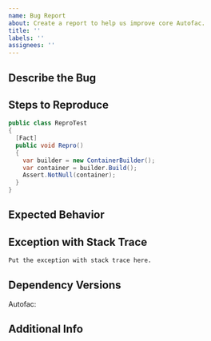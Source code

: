 ```yaml
---
name: Bug Report
about: Create a report to help us improve core Autofac.
title: ''
labels: ''
assignees: ''
---
```


<!--
  This is for CORE AUTOFAC ONLY. If you are having trouble with an integration library
  like Autofac.Integration.Mvc, Autofac.Multitenant, or Autofac.Extensions.DependencyInjection
  please file in the appropriate repo!
-->

## Describe the Bug

<!-- A clear and concise description of what the bug is. -->

## Steps to Reproduce

<!-- Tell us how to reproduce the issue. Ideally provide a failing unit test. -->

```c#
public class ReproTest
{
  [Fact]
  public void Repro()
  {
    var builder = new ContainerBuilder();
    var container = builder.Build();
    Assert.NotNull(container);
  }
}
```

## Expected Behavior

<!-- Describe what you expected to happen. -->

## Exception with Stack Trace

<!-- If you see an exception, put the WHOLE THING here. -->

```text
Put the exception with stack trace here.
```

## Dependency Versions

Autofac: <!-- Fill in the version of Autofac you're using -->
<!-- What other dependencies are you using? Names and versions. -->

## Additional Info

<!-- Add any other context about the problem here. -->

